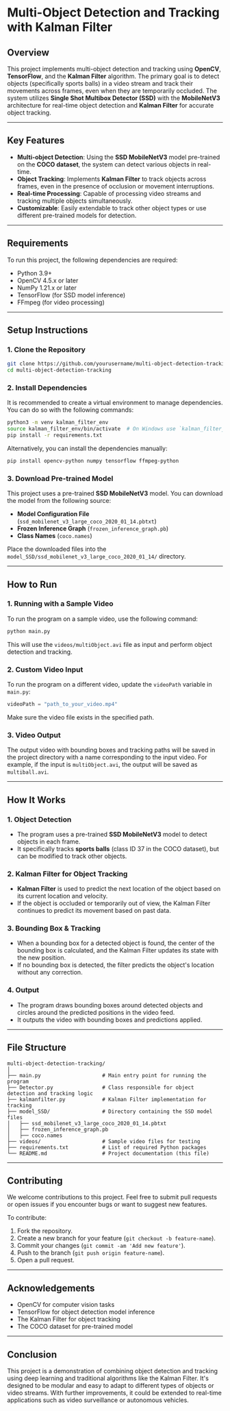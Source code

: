 
# Multi-Object Detection and Tracking with Kalman Filter

## Overview

This project implements multi-object detection and tracking using **OpenCV**, **TensorFlow**, and the **Kalman Filter** algorithm. The primary goal is to detect objects (specifically sports balls) in a video stream and track their movements across frames, even when they are temporarily occluded. The system utilizes **Single Shot Multibox Detector (SSD)** with the **MobileNetV3** architecture for real-time object detection and **Kalman Filter** for accurate object tracking.

---

## Key Features

- **Multi-object Detection**: Using the **SSD MobileNetV3** model pre-trained on the **COCO dataset**, the system can detect various objects in real-time.
- **Object Tracking**: Implements **Kalman Filter** to track objects across frames, even in the presence of occlusion or movement interruptions.
- **Real-time Processing**: Capable of processing video streams and tracking multiple objects simultaneously.
- **Customizable**: Easily extendable to track other object types or use different pre-trained models for detection.

---

## Requirements

To run this project, the following dependencies are required:

- Python 3.9+
- OpenCV 4.5.x or later
- NumPy 1.21.x or later
- TensorFlow (for SSD model inference)
- FFmpeg (for video processing)

---

## Setup Instructions

### 1. Clone the Repository

```bash
git clone https://github.com/yourusername/multi-object-detection-tracking.git
cd multi-object-detection-tracking
```

### 2. Install Dependencies

It is recommended to create a virtual environment to manage dependencies. You can do so with the following commands:

```bash
python3 -m venv kalman_filter_env
source kalman_filter_env/bin/activate  # On Windows use `kalman_filter_env\Scripts\activate`
pip install -r requirements.txt
```

Alternatively, you can install the dependencies manually:

```bash
pip install opencv-python numpy tensorflow ffmpeg-python
```

### 3. Download Pre-trained Model

This project uses a pre-trained **SSD MobileNetV3** model. You can download the model from the following source:

- **Model Configuration File** (`ssd_mobilenet_v3_large_coco_2020_01_14.pbtxt`)
- **Frozen Inference Graph** (`frozen_inference_graph.pb`)
- **Class Names** (`coco.names`)

Place the downloaded files into the `model_SSD/ssd_mobilenet_v3_large_coco_2020_01_14/` directory.

---

## How to Run

### 1. Running with a Sample Video

To run the program on a sample video, use the following command:

```bash
python main.py
```

This will use the `videos/multiObject.avi` file as input and perform object detection and tracking.

### 2. Custom Video Input

To run the program on a different video, update the `videoPath` variable in `main.py`:

```python
videoPath = "path_to_your_video.mp4"
```

Make sure the video file exists in the specified path.

### 3. Video Output

The output video with bounding boxes and tracking paths will be saved in the project directory with a name corresponding to the input video. For example, if the input is `multiObject.avi`, the output will be saved as `multiball.avi`.

---

## How It Works

### 1. Object Detection

- The program uses a pre-trained **SSD MobileNetV3** model to detect objects in each frame.
- It specifically tracks **sports balls** (class ID 37 in the COCO dataset), but can be modified to track other objects.

### 2. Kalman Filter for Object Tracking

- **Kalman Filter** is used to predict the next location of the object based on its current location and velocity.
- If the object is occluded or temporarily out of view, the Kalman Filter continues to predict its movement based on past data.

### 3. Bounding Box & Tracking

- When a bounding box for a detected object is found, the center of the bounding box is calculated, and the Kalman Filter updates its state with the new position.
- If no bounding box is detected, the filter predicts the object's location without any correction.

### 4. Output

- The program draws bounding boxes around detected objects and circles around the predicted positions in the video feed.
- It outputs the video with bounding boxes and predictions applied.

---

## File Structure

```plaintext
multi-object-detection-tracking/
│
├── main.py                    # Main entry point for running the program
├── Detector.py                # Class responsible for object detection and tracking logic
├── kalmanfilter.py            # Kalman Filter implementation for tracking
├── model_SSD/                 # Directory containing the SSD model files
│   ├── ssd_mobilenet_v3_large_coco_2020_01_14.pbtxt
│   ├── frozen_inference_graph.pb
│   ├── coco.names
├── videos/                    # Sample video files for testing
├── requirements.txt           # List of required Python packages
└── README.md                  # Project documentation (this file)
```

---

## Contributing

We welcome contributions to this project. Feel free to submit pull requests or open issues if you encounter bugs or want to suggest new features.

To contribute:
1. Fork the repository.
2. Create a new branch for your feature (`git checkout -b feature-name`).
3. Commit your changes (`git commit -am 'Add new feature'`).
4. Push to the branch (`git push origin feature-name`).
5. Open a pull request.


---

## Acknowledgements

- OpenCV for computer vision tasks
- TensorFlow for object detection model inference
- The Kalman Filter for object tracking
- The COCO dataset for pre-trained model

---

## Conclusion

This project is a demonstration of combining object detection and tracking using deep learning and traditional algorithms like the Kalman Filter. It's designed to be modular and easy to adapt to different types of objects or video streams. With further improvements, it could be extended to real-time applications such as video surveillance or autonomous vehicles.

